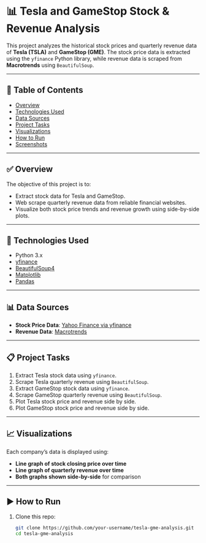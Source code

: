 # 📊 Tesla and GameStop Stock & Revenue Analysis

This project analyzes the historical stock prices and quarterly revenue data of **Tesla (TSLA)** and **GameStop (GME)**. The stock price data is extracted using the `yfinance` Python library, while revenue data is scraped from **Macrotrends** using `BeautifulSoup`.

---

## 📌 Table of Contents

- [Overview](#overview)
- [Technologies Used](#technologies-used)
- [Data Sources](#data-sources)
- [Project Tasks](#project-tasks)
- [Visualizations](#visualizations)
- [How to Run](#how-to-run)
- [Screenshots](#screenshots)

---

## ✅ Overview

The objective of this project is to:
- Extract stock data for Tesla and GameStop.
- Web scrape quarterly revenue data from reliable financial websites.
- Visualize both stock price trends and revenue growth using side-by-side plots.

---

## 🧰 Technologies Used

- Python 3.x
- [yfinance](https://pypi.org/project/yfinance/)
- [BeautifulSoup4](https://pypi.org/project/beautifulsoup4/)
- [Matplotlib](https://matplotlib.org/)
- [Pandas](https://pandas.pydata.org/)

---

## 📊 Data Sources

- **Stock Price Data**: [Yahoo Finance via yfinance](https://finance.yahoo.com/)
- **Revenue Data**: [Macrotrends](https://www.macrotrends.net/)

---

## 📋 Project Tasks

1. Extract Tesla stock data using `yfinance`.
2. Scrape Tesla quarterly revenue using `BeautifulSoup`.
3. Extract GameStop stock data using `yfinance`.
4. Scrape GameStop quarterly revenue using `BeautifulSoup`.
5. Plot Tesla stock price and revenue side by side.
6. Plot GameStop stock price and revenue side by side.

---

## 📈 Visualizations

Each company’s data is displayed using:
- **Line graph of stock closing price over time**
- **Line graph of quarterly revenue over time**
- **Both graphs shown side-by-side** for comparison

---

## ▶️ How to Run

1. Clone this repo:
   ```bash
   git clone https://github.com/your-username/tesla-gme-analysis.git
   cd tesla-gme-analysis
